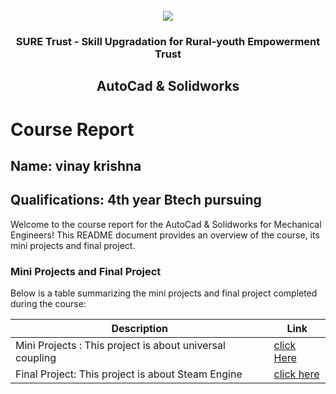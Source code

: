 <!-- PROJECT LOGO -->
<br />

<div align="center">
   <img src='https://user-images.githubusercontent.com/73131499/166115643-d3187f47-d38f-41b2-ae42-5ecbbc60de14.png' />


<h3 align="center">SURE Trust - Skill Upgradation for Rural-youth Empowerment Trust</h3>
  <h2> AutoCad & Solidworks  </h2>
</div>

# Course Report

## Name: vinay krishna

## Qualifications: 4th year Btech pursuing

Welcome to the course report for the AutoCad & Solidworks for Mechanical Engineers! This README document provides an overview of the course, its mini projects and final project.

### Mini Projects and Final Project

Below is a table summarizing the mini projects and final project completed during the course:

| Description                               | Link                                    |
|-------------------------------------------|-----------------------------------------|
| Mini Projects : This project is about universal coupling    |[click Here](https://github.com/sure-trust/G4_Autocad/tree/main/Mini%20Projects/Vinay%20Krishna)        |
| Final Project: This project is about Steam Engine   |[click here](https://github.com/sure-trust/G4_Autocad/tree/main/Final%20Capstone%20Project/Vinay%20Krishna/major%20set-1)                         |
